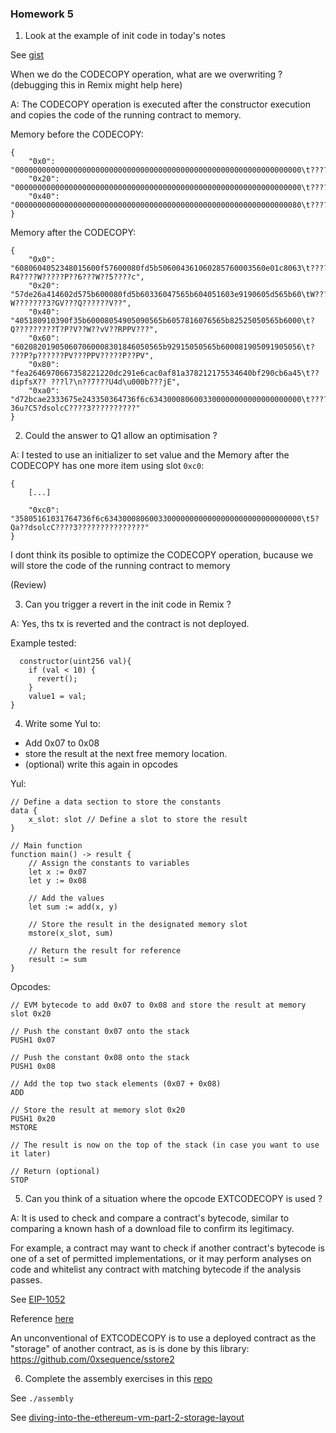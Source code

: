 ### Homework 5

1. Look at the example of init code in today's notes

See [gist](https://gist.github.com/extropyCoder/4243c0f90e6a6e97006a31f5b9265b94)

When we do the CODECOPY operation, what are we overwriting ? (debugging this in Remix might help here)

A: The CODECOPY operation is executed after the constructor execution and copies the code of the running contract to memory.

Memory before the CODECOPY:

```
{
	"0x0": "0000000000000000000000000000000000000000000000000000000000000000\t????????????????????????????????",
	"0x20": "0000000000000000000000000000000000000000000000000000000000000000\t????????????????????????????????",
	"0x40": "0000000000000000000000000000000000000000000000000000000000000080\t????????????????????????????????"
}
```

Memory after the CODECOPY:

```
{
	"0x0": "6080604052348015600f57600080fd5b506004361060285760003560e01c8063\t????R4????W?????P??6???W??5????c",
	"0x20": "57de26a414602d575b600080fd5b60336047565b604051603e9190605d565b60\tW??????W???????3?GV???Q??????V??",
	"0x40": "405180910390f35b60008054905090565b6057816076565b82525050565b6000\t?Q?????????T?P?V??W??vV??RPPV???",
	"0x60": "602082019050607060008301846050565b92915050565b600081905091905056\t? ???P?p??????PV???PPV?????P??PV",
	"0x80": "fea2646970667358221220dc291e6cac0af81a378212175534640bf290cb6a45\t??dipfsX?? ???l?\n??7???U4d\u000b???jE",
	"0xa0": "d72bcae2333675e243350364736f6c6343000806003300000000000000000000\t????36u?C5?dsolcC????3??????????"
}
```

2. Could the answer to Q1 allow an optimisation ?

A: I tested to use an initializer to set value and the Memory after the CODECOPY has one more item using slot `0xc0`: 

```
{
	[...]

	"0xc0": "35805161031764736f6c63430008060033000000000000000000000000000000\t5?Qa??dsolcC????3???????????????"
}
```

I dont think its posible to optimize the CODECOPY operation, bucause we will store the code of the running contract to memory 

(Review)

3. Can you trigger a revert in the init code in Remix ?

A: Yes, ths tx is reverted and the contract is not deployed.

Example tested:

```
  constructor(uint256 val){
    if (val < 10) {
      revert();
    }
    value1 = val;
}
```

4. Write some Yul to:

- Add 0x07 to 0x08
- store the result at the next free memory location.
- (optional) write this again in opcodes

Yul:

```
// Define a data section to store the constants
data {
    x_slot: slot // Define a slot to store the result
}

// Main function
function main() -> result {
    // Assign the constants to variables
    let x := 0x07
    let y := 0x08
    
    // Add the values
    let sum := add(x, y)
    
    // Store the result in the designated memory slot
    mstore(x_slot, sum)
    
    // Return the result for reference
    result := sum
}

```

Opcodes:

```
// EVM bytecode to add 0x07 to 0x08 and store the result at memory slot 0x20

// Push the constant 0x07 onto the stack
PUSH1 0x07

// Push the constant 0x08 onto the stack
PUSH1 0x08

// Add the top two stack elements (0x07 + 0x08)
ADD

// Store the result at memory slot 0x20
PUSH1 0x20
MSTORE

// The result is now on the top of the stack (in case you want to use it later)

// Return (optional)
STOP
```

5. Can you think of a situation where the opcode EXTCODECOPY is used ?

A: It is used to check and compare a contract's bytecode, similar to comparing a known hash of a download file to confirm its legitimacy. 

For example, a contract may want to check if another contract's bytecode is one of a set of permitted implementations, or it may perform analyses on code and whitelist any contract with matching bytecode if the analysis passes. 

See [EIP-1052](https://github.com/ethereum/EIPs/blob/master/EIPS/eip-1052.md)

Reference [here](https://ethereum.stackexchange.com/a/59824/58444)

An unconventional of EXTCODECOPY is to use a deployed contract as the "storage" of another contract, as is is done by this library: https://github.com/0xsequence/sstore2

6. Complete the assembly exercises in this [repo](https://github.com/ExtropyIO/ExpertSolidityBootcamp/tree/main/exercises/assembly)

See `./assembly`

See [diving-into-the-ethereum-vm-part-2-storage-layout](https://medium.com/@hayeah/diving-into-the-ethereum-vm-part-2-storage-layout-bc5349cb11b7)